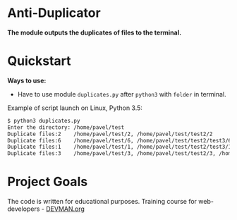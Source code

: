 # Anti-Duplicator

**The module outputs the duplicates of files to the terminal.**

# Quickstart
**Ways to use:**
- Have to use  module `duplicates.py` after `python3` with `folder` in terminal.

Example of script launch on Linux, Python 3.5:

```bash
$ python3 duplicates.py
Enter the directory: /home/pavel/test
Duplicate files:2 	 /home/pavel/test/2, /home/pavel/test/test2/2
Duplicate files:6 	 /home/pavel/test/6, /home/pavel/test/test2/test3/6
Duplicate files:1 	 /home/pavel/test/1, /home/pavel/test/test2/test3/1
Duplicate files:3 	 /home/pavel/test/3, /home/pavel/test/test2/3, /home/pavel/test/test2/test3/3


```
# Project Goals

The code is written for educational purposes. Training course for web-developers - [DEVMAN.org](https://devman.org)
